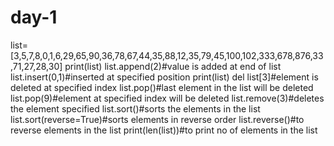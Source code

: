 # day-1
list=[3,5,7,8,0,1,6,29,65,90,36,78,67,44,35,88,12,35,79,45,100,102,333,678,876,33,71,27,28,30]
print(list)
list.append(2)#value is added at end of list
list.insert(0,1)#inserted at specified position
print(list)
del list[3]#element is deleted at specified index
list.pop()#last element in the list will be deleted
list.pop(9)#element at specified index will be deleted
list.remove(3)#deletes the element specified
list.sort()#sorts the elements in the list
list.sort(reverse=True)#sorts elements in reverse order
list.reverse()#to reverse elements in the list
print(len(list))#to print no of elements in the list
